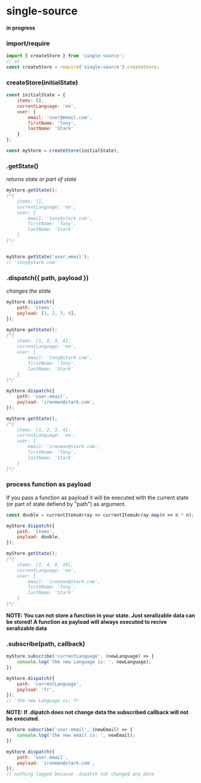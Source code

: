 # single-source

__in progress__

### import/require
```js
import { createStore } from 'single-source';
// or
const createStore = require('single-source').createStore;
```
### createStore(initialState)
```js
const initialState = {
    items: [],
    currentLanguage: 'en',
    user: {
        email: 'user@email.com',
        firstName: 'Tony',
        lastName: 'Stark'
    }
};

const myStore = createStore(initialState);
```


### .getState()
_returns state or part of state_
```js
myStore.getState();
/*{
    items: [],
    currentLanguage: 'en',
    user: {
        email: 'tony@stark.com',
        firstName: 'Tony',
        lastName: 'Stark'
    }
}*/


myStore.getState('user.email');
// 'tony@stark.com'

```


### .dispatch({ path, payload })
_changes the state_
```js
myStore.dispatch({
    path: 'items',
    payload: [1, 2, 3, 4],
});

myStore.getState();
/*{
    items: [1, 2, 3, 4],
    currentLanguage: 'en',
    user: {
        email: 'tony@stark.com',
        firstName: 'Tony',
        lastName: 'Stark'
    }
}*/

myStore.dispatch({
    path: 'user.email',
    payload: 'ironman@stark.com',
});

myStore.getState();
/*{
    items: [1, 2, 3, 4],
    currentLanguage: 'en',
    user: {
        email: 'ironman@stark.com',
        firstName: 'Tony',
        lastName: 'Stark'
    }
}*/
```
### __process function as payload__

If you pass a function as payload it will be executed with the current state (or part of state defiend by "path") as argument.
```js
const double = currentItemsArray => currentItemsArray.map(n => n * n);

myStore.dispatch({
    path: 'items',
    payload: double,
});

myStore.getState();
/*{
    items: [1, 4, 9, 16],
    currentLanguage: 'en',
    user: {
        email: 'ironman@stark.com',
        firstName: 'Tony',
        lastName: 'Stark'
    }
}*/
```
**NOTE: You can not store a function in your state. Just seralizable data can be stored! A function as payload will always executed to recive seralizable data**



### .subscribe(path, callback)
```js
myStore.subscribe('currentLanguage', (newLanguage) => {
    console.log('the new Language is: ', newLanguage);
})

myStore.dispatch({
    path: 'currentLanguage',
    payload: 'fr',
});
// 'the new Language is: fr'
```
**NOTE: If .dipatch does not change data the subscribed callback will not be executed.**
```js
myStore.subscribe('user.email', (newEmail) => {
    console.log('the new email is: ', newEmail);
})

myStore.dispatch({
    path: 'user.email',
    payload: 'ironman@stark.com',
});
// nothing logged because .dipatch not changed any data
```
